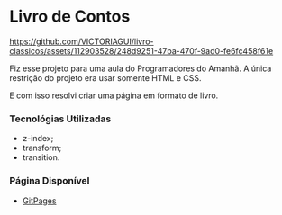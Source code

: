 # Livro de Contos 





https://github.com/VICTORIAGUI/livro-classicos/assets/112903528/248d9251-47ba-470f-9ad0-fe6fc458f61e





Fiz esse projeto para uma aula do Programadores do Amanhã.
A única restrição do projeto era usar somente HTML e CSS. 

E com isso resolvi criar uma página em formato de livro.

### Tecnológias Utilizadas

* z-index;
* transform;
* transition.

### Página Disponível

* [GitPages](https://victoriagui.github.io/livro-classicos/)
